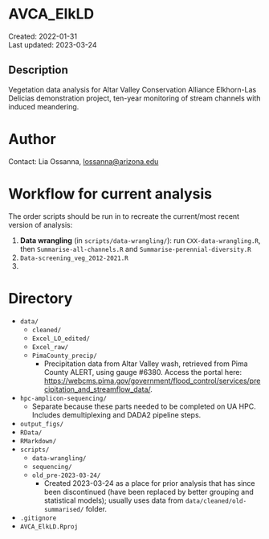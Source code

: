 # AVCA_ElkLD
Created: 2022-01-31  
Last updated: 2023-03-24 
  
## Description  
  Vegetation data analysis for Altar Valley Conservation Alliance Elkhorn-Las Delicias demonstration project, ten-year monitoring of stream channels with induced meandering. 
  
# Author
Contact: Lia Ossanna, lossanna@arizona.edu

# Workflow for current analysis
The order scripts should be run in to recreate the current/most recent version of analysis:
1. **Data wrangling** (in `scripts/data-wrangling/`): run `CXX-data-wrangling.R`, then `Summarise-all-channels.R` and `Summarise-perennial-diversity.R`
2. `Data-screening_veg_2012-2021.R`
3. 

# Directory
- `data/`
    - `cleaned/`
    - `Excel_LO_edited/`
    - `Excel_raw/`
    - `PimaCounty_precip/`
        - Precipitation data from Altar Valley wash, retrieved from Pima County ALERT, using gauge #6380. Access the portal here: https://webcms.pima.gov/government/flood_control/services/precipitation_and_streamflow_data/.
- `hpc-amplicon-sequencing/`
    - Separate because these parts needed to be completed on UA HPC. Includes demultiplexing and DADA2 pipeline steps.
- `output_figs/`
- `RData/`
- `RMarkdown/`
- `scripts/`
    - `data-wrangling/`
    - `sequencing/`
    - `old_pre-2023-03-24/`
        - Created 2023-03-24 as a place for prior analysis that has since been discontinued (have been replaced by better grouping and statistical models); usually uses data from `data/cleaned/old-summarised/` folder.
- `.gitignore`
- `AVCA_ElkLD.Rproj`